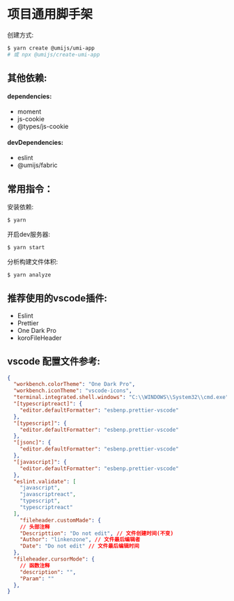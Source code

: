 # 项目通用脚手架

创建方式: 

```bash
$ yarn create @umijs/umi-app
# 或 npx @umijs/create-umi-app
```



## 其他依赖:

#### dependencies:

- moment
- js-cookie
- @types/js-cookie

#### devDependencies:

- eslint
- @umijs/fabric

## 常用指令：

安装依赖:

```bash
$ yarn
```

开启dev服务器:

```bash
$ yarn start
```

分析构建文件体积:

```bash
$ yarn analyze
```



## 推荐使用的vscode插件:

- Eslint
- Prettier
- One Dark Pro
- koroFileHeader


## vscode 配置文件参考:

```json
{
  "workbench.colorTheme": "One Dark Pro",
  "workbench.iconTheme": "vscode-icons",
  "terminal.integrated.shell.windows": "C:\\WINDOWS\\System32\\cmd.exe",
  "[typescriptreact]": {
    "editor.defaultFormatter": "esbenp.prettier-vscode"
  },
  "[typescript]": {
    "editor.defaultFormatter": "esbenp.prettier-vscode"
  },
  "[jsonc]": {
    "editor.defaultFormatter": "esbenp.prettier-vscode"
  },
  "[javascript]": {
    "editor.defaultFormatter": "esbenp.prettier-vscode"
  },
  "eslint.validate": [
    "javascript",
    "javascriptreact",
    "typescript",
    "typescriptreact"
  ],
    "fileheader.customMade": {
    // 头部注释
    "Descripttion": "Do not edit", // 文件创建时间(不变)
    "Author": "linkenzone", // 文件最后编辑者
    "Date": "Do not edit" // 文件最后编辑时间
  },
  "fileheader.cursorMode": {
    // 函数注释
    "description": "",
    "Param": ""
  },
}
```

